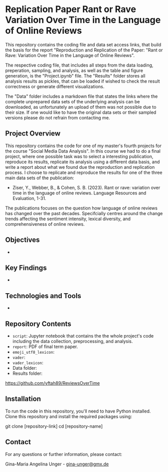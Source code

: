 # Replication Paper Rant or Rave Variation Over Time in the Language of Online Reviews

This repository contains the coding file and data set access links, that build the basis for the report "Reproduction and Replication of the Paper:  "Rant or Rave: Variation Over Time in  the Language of Online Reviews". 

The respective coding file, that includes all steps from the data loading, preperation, sampling, and analysis, as well as the table and figure generation, is the "Project.ipynb" file. The "Results" folder stores all analysis results as pickles, that can be loaded if wished to check the result correctness or generate different visualizations. 

The "Data" folder includes a markdown file that states the links where the complete unprepared data sets of the underlying analysis can be downloaded, as unfortunately an upload of them was not possible due to their size. If one would like to have the original data sets or their sampled versions please do not refrain from contacting me.




## Project Overview
This repository contains the code for one of my master's fourth projects for the course "Social Media Data Analysis". In this course we had to do a final project, where one possible task was to select a interesting publication, reproduce its results, replicate its analysis using a different data basis, and write a report about what we found due the reproduction and replication process. I choose to replicate and reproduce the results for one of the three main data sets of the publication:

- Ziser, Y., Webber, B., & Cohen, S. B. (2023). Rant or rave: variation over time in the language of online reviews. Language Resources and Evaluation, 1-31.

The publications focuses on the question how language of online reviews has changed over the past decades. Specifcially centres around the change trends affecting the sentiment intensity, lexical diversity, and comprehensiveness of online reviews.

## Objectives
- 

## Key Findings
- 

## Technologies and Tools
- 

## Repository Contents
- `script`: Jupyter notebook that contains the the whole project's code including the data collection, preprocessing, and analysis.
- `report`: PDF of final term paper.
- `emoji_utf8_lexicon`:
- `vader`:
- `vader_lexicon`:
- Data folder:
- Results folder:

https://github.com/yftah89/ReviewsOverTime

## Installation
To run the code in this repository, you'll need to have Python installed. Clone this repository and install the required packages using:

git clone [repository-link]
cd [repository-name]

## Contact
For any questions or further information, please contact:

Gina-Maria Angelina Unger - gina-unger@gmx.de
